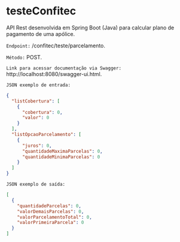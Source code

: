 # testeConfitec

API Rest desenvolvida em Spring Boot (Java) para calcular plano de pagamento de uma apólice.

`Endpoint:` /confitec/teste/parcelamento.

`Método:` POST.

`Link para acessar documentação via Swagger:` http://localhost:8080/swagger-ui.html.

`JSON exemplo de entrada:`

```json
{
  "listCobertura": [
    {
      "cobertura": 0,
      "valor": 0
    }
  ],
  "listOpcaoParcelamento": [
    {
      "juros": 0,
      "quantidadeMaximaParcelas": 0,
      "quantidadeMinimaParcelas": 0
    }
  ]
}
```

`JSON exemplo de saída:`
```json
[
  {
    "quantidadeParcelas": 0,
    "valorDemaisParcelas": 0,
    "valorParcelamentoTotal": 0,
    "valorPrimeiraParcela": 0
  }
]
```


